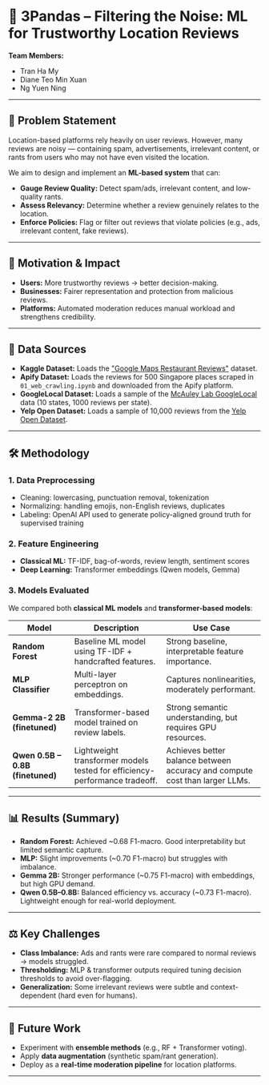 # 🐼 3Pandas – Filtering the Noise: ML for Trustworthy Location Reviews  

**Team Members:**  
- Tran Ha My  
- Diane Teo Min Xuan  
- Ng Yuen Ning  

---

## 📌 Problem Statement  

Location-based platforms rely heavily on user reviews. However, many reviews are noisy — containing spam, advertisements, irrelevant content, or rants from users who may not have even visited the location.  

We aim to design and implement an **ML-based system** that can:  

- **Gauge Review Quality:** Detect spam/ads, irrelevant content, and low-quality rants.  
- **Assess Relevancy:** Determine whether a review genuinely relates to the location.  
- **Enforce Policies:** Flag or filter out reviews that violate policies (e.g., ads, irrelevant content, fake reviews).  

---

## 🎯 Motivation & Impact  

- **Users:** More trustworthy reviews → better decision-making.  
- **Businesses:** Fairer representation and protection from malicious reviews.  
- **Platforms:** Automated moderation reduces manual workload and strengthens credibility.  

---

## 📂 Data Sources  

  *   **Kaggle Dataset:** Loads the ["Google Maps Restaurant Reviews"](https://www.kaggle.com/datasets/denizbilginn/google-maps-restaurant-reviews) dataset.
  *   **Apify Dataset:** Loads the reviews for 500 Singapore places scraped in `01_web_crawling.ipynb` and downloaded from the Apify platform.
  *   **GoogleLocal Dataset:** Loads a sample of the [McAuley Lab GoogleLocal](https://mcauleylab.ucsd.edu/public_datasets/gdrive/googlelocal/) data (10 states, 1000 reviews per state).
  *   **Yelp Open Dataset:** Loads a sample of 10,000 reviews from the [Yelp Open Dataset](https://business.yelp.com/data/resources/open-dataset/).

---

## 🛠 Methodology  

### 1. **Data Preprocessing**  
- Cleaning: lowercasing, punctuation removal, tokenization  
- Normalizing: handling emojis, non-English reviews, duplicates  
- Labeling: OpenAI API used to generate policy-aligned ground truth for supervised training  

### 2. **Feature Engineering**  
- **Classical ML:** TF-IDF, bag-of-words, review length, sentiment scores  
- **Deep Learning:** Transformer embeddings (Qwen models, Gemma)  

### 3. **Models Evaluated**  
We compared both **classical ML models** and **transformer-based models**:  

| **Model**               | **Description**                                                                 | **Use Case**                                                                 |
|--------------------------|---------------------------------------------------------------------------------|-------------------------------------------------------------------------------|
| **Random Forest**        | Baseline ML model using TF-IDF + handcrafted features.                          | Strong baseline, interpretable feature importance.                            |
| **MLP Classifier**       | Multi-layer perceptron on embeddings.                                           | Captures nonlinearities, moderately performant.                               |
| **Gemma-2 2B (finetuned)** | Transformer-based model trained on review labels.                               | Strong semantic understanding, but requires GPU resources.                     |
| **Qwen 0.5B – 0.8B (finetuned)** | Lightweight transformer models tested for efficiency-performance tradeoff. | Achieves better balance between accuracy and compute cost than larger LLMs.   |

---

## 📊 Results (Summary)  

- **Random Forest:** Achieved ~0.68 F1-macro. Good interpretability but limited semantic capture.  
- **MLP:** Slight improvements (~0.70 F1-macro) but struggles with imbalance.  
- **Gemma 2B:** Stronger performance (~0.75 F1-macro) with embeddings, but high GPU demand.  
- **Qwen 0.5B–0.8B:** Balanced efficiency vs. accuracy (~0.73 F1-macro). Lightweight enough for real-world deployment.  

---

## ⚖️ Key Challenges  

- **Class Imbalance:** Ads and rants were rare compared to normal reviews → models struggled.  
- **Thresholding:** MLP & transformer outputs required tuning decision thresholds to avoid over-flagging.  
- **Generalization:** Some irrelevant reviews were subtle and context-dependent (hard even for humans).  

---

## 🚀 Future Work

- Experiment with **ensemble methods** (e.g., RF + Transformer voting).  
- Apply **data augmentation** (synthetic spam/rant generation).  
- Deploy as a **real-time moderation pipeline** for location platforms.  

---
